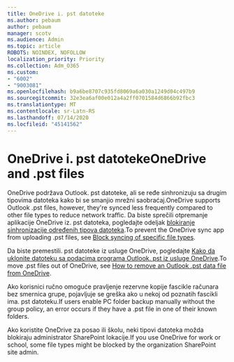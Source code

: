 ```yaml
---
title: OneDrive i. pst datoteke
ms.author: pebaum
author: pebaum
manager: scotv
ms.audience: Admin
ms.topic: article
ROBOTS: NOINDEX, NOFOLLOW
localization_priority: Priority
ms.collection: Adm_O365
ms.custom:
- "6002"
- "9003081"
ms.openlocfilehash: b9a6be8707c935fd8069a6a030a1249d04c497b9
ms.sourcegitcommit: 32e3ea6af00e012a4a2ff0701584d6866b92fbc3
ms.translationtype: MT
ms.contentlocale: sr-Latn-RS
ms.lasthandoff: 07/14/2020
ms.locfileid: "45141562"
---
```

# <a name="onedrive-and-pst-files"></a><span data-ttu-id="efc35-102">OneDrive i. pst datoteke</span><span class="sxs-lookup"><span data-stu-id="efc35-102">OneDrive and .pst files</span></span> 

<span data-ttu-id="efc35-103">OneDrive podržava Outlook. pst datoteke, ali se ređe sinhronizuju sa drugim tipovima datoteka kako bi se smanjio mrežni saobraćaj.</span><span class="sxs-lookup"><span data-stu-id="efc35-103">OneDrive supports Outlook .pst files, however, they're synced less frequently compared to other file types to reduce network traffic.</span></span> <span data-ttu-id="efc35-104">Da biste sprečili otpremanje aplikacije OneDrive iz. pst datoteka, pogledajte odeljak [blokiranje sinhronizacije određenih tipova datoteka](https://docs.microsoft.com/onedrive/block-file-types).</span><span class="sxs-lookup"><span data-stu-id="efc35-104">To prevent the OneDrive sync app from uploading .pst files, see [Block syncing of specific file types](https://docs.microsoft.com/onedrive/block-file-types).</span></span> 

<span data-ttu-id="efc35-105">Da biste premestili. pst datoteke iz usluge OneDrive, pogledajte [Kako da uklonite datoteku sa podacima programa Outlook. pst iz usluge OneDrive](https://support.microsoft.com/office/how-to-remove-an-outlook-pst-data-file-from-onedrive-b6b9e522-59bd-40f7-949f-168d0aa9b38e).</span><span class="sxs-lookup"><span data-stu-id="efc35-105">To move .pst files out of OneDrive, see [How to remove an Outlook .pst data file from OneDrive](https://support.microsoft.com/office/how-to-remove-an-outlook-pst-data-file-from-onedrive-b6b9e522-59bd-40f7-949f-168d0aa9b38e).</span></span> 

<span data-ttu-id="efc35-106">Ako korisnici ručno omoguće pravljenje rezervne kopije fascikle računara bez smernica grupe, pojavljuje se greška ako u nekoj od poznatih fascikli ima. pst datoteku.</span><span class="sxs-lookup"><span data-stu-id="efc35-106">If users enable PC folder backup manually without the group policy, an error occurs if they have a .pst file in one of their known folders.</span></span>

<span data-ttu-id="efc35-107">Ako koristite OneDrive za posao ili školu, neki tipovi datoteka možda blokiraju administrator SharePoint lokacije.</span><span class="sxs-lookup"><span data-stu-id="efc35-107">If you use OneDrive for work or school, some file types might be blocked by the organization SharePoint site admin.</span></span>